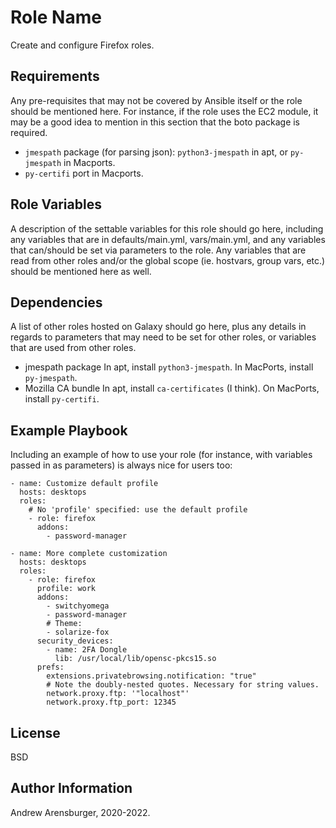 Role Name
=========

Create and configure Firefox roles.

Requirements
------------

Any pre-requisites that may not be covered by Ansible itself or the role should be mentioned here. For instance, if the role uses the EC2 module, it may be a good idea to mention in this section that the boto package is required.

- `jmespath` package (for parsing json):
  `python3-jmespath` in apt, or `py-jmespath` in Macports.
- `py-certifi` port in Macports.

Role Variables
--------------

A description of the settable variables for this role should go here, including any variables that are in defaults/main.yml, vars/main.yml, and any variables that can/should be set via parameters to the role. Any variables that are read from other roles and/or the global scope (ie. hostvars, group vars, etc.) should be mentioned here as well.

Dependencies
------------

A list of other roles hosted on Galaxy should go here, plus any details in regards to parameters that may need to be set for other roles, or variables that are used from other roles.

- jmespath package
  In apt, install `python3-jmespath`.
  In MacPorts, install `py-jmespath`.
- Mozilla CA bundle
  In apt, install `ca-certificates` (I think).
  On MacPorts, install `py-certifi`.

Example Playbook
----------------

Including an example of how to use your role (for instance, with variables passed in as parameters) is always nice for users too:

    - name: Customize default profile
      hosts: desktops
      roles:
        # No 'profile' specified: use the default profile
        - role: firefox
          addons:
            - password-manager

    - name: More complete customization
      hosts: desktops
	  roles:
        - role: firefox
          profile: work
          addons:
            - switchyomega
            - password-manager
            # Theme:
            - solarize-fox
          security_devices:
            - name: 2FA Dongle
              lib: /usr/local/lib/opensc-pkcs15.so
          prefs:
            extensions.privatebrowsing.notification: "true"
            # Note the doubly-nested quotes. Necessary for string values.
            network.proxy.ftp: '"localhost"'
            network.proxy.ftp_port: 12345
License
-------

BSD

Author Information
------------------

Andrew Arensburger, 2020-2022.
